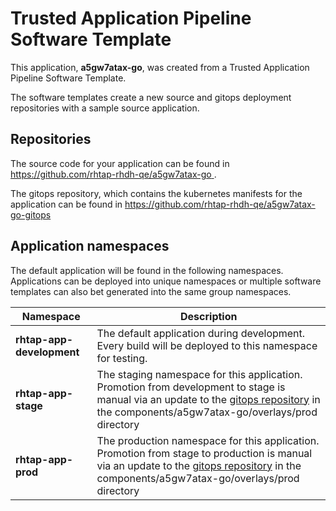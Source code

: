 # Trusted Application Pipeline Software Template

This application, **a5gw7atax-go**, was created from a Trusted Application Pipeline Software Template.

The software templates create a new source and gitops deployment repositories with a sample source application. 

## Repositories

The source code for your application can be found in [https://github.com/rhtap-rhdh-qe/a5gw7atax-go ](https://github.com/rhtap-rhdh-qe/a5gw7atax-go ).
 
The gitops repository, which contains the kubernetes manifests for the application can be found in 
[https://github.com/rhtap-rhdh-qe/a5gw7atax-go-gitops ](https://github.com/rhtap-rhdh-qe/a5gw7atax-go-gitops ) 

## Application namespaces 

The default application will be found in the following namespaces. Applications can be deployed into unique namespaces or multiple software templates can also bet generated into the same group namespaces.  

|  Namespace   |  Description   |  
| -------- | -------- |   
| **rhtap-app-development** | The default application during development. Every build will be deployed to this namespace for testing. | 
| **rhtap-app-stage** | The staging namespace for this application. Promotion from development to stage is manual via an update to the [gitops repository](https://github.com/rhtap-rhdh-qe/a5gw7atax-go-gitops ) in the components/a5gw7atax-go/overlays/prod directory |  
| **rhtap-app-prod** | The production namespace for this application. Promotion from stage to production is manual via an update to the [gitops repository](https://github.com/rhtap-rhdh-qe/a5gw7atax-go-gitops ) in the components/a5gw7atax-go/overlays/prod directory | 